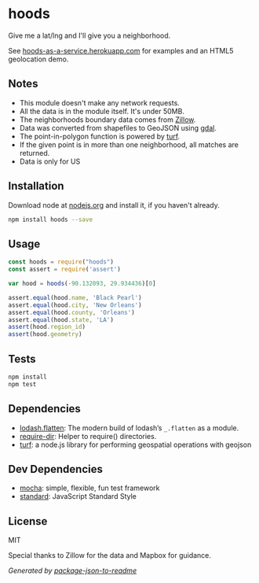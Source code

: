 # hoods

Give me a lat/lng and I'll give you a neighborhood.

See [hoods-as-a-service.herokuapp.com](https://hoods-as-a-service.herokuapp.com) for examples and an HTML5 geolocation demo.

## Notes

- This module doesn't make any network requests.
- All the data is in the module itself. It's under 50MB.
- The neighborhoods boundary data comes from [Zillow](http://www.zillow.com/howto/api/neighborhood-boundaries.htm).
- Data was converted from shapefiles to GeoJSON using [gdal](http://ben.balter.com/2013/06/26/how-to-convert-shapefiles-to-geojson-for-use-on-github/).
- The point-in-polygon function is powered by [turf](http://turfjs.org/static/docs/module-turf_inside.html).
- If the given point is in more than one neighborhood, all matches are returned.
- Data is only for US

## Installation

Download node at [nodejs.org](http://nodejs.org) and install it, if you haven't already.

```sh
npm install hoods --save
```

## Usage

```js
const hoods = require("hoods")
const assert = require('assert')

var hood = hoods(-90.132093, 29.934436)[0]

assert.equal(hood.name, 'Black Pearl')
assert.equal(hood.city, 'New Orleans')
assert.equal(hood.county, 'Orleans')
assert.equal(hood.state, 'LA')
assert(hood.region_id)
assert(hood.geometry)

```

## Tests

```sh
npm install
npm test
```

## Dependencies

- [lodash.flatten](https://github.com/lodash/lodash): The modern build of lodash’s `_.flatten` as a module.
- [require-dir](https://github.com/aseemk/requireDir): Helper to require() directories.
- [turf](https://github.com/turfjs/turf): a node.js library for performing geospatial operations with geojson

## Dev Dependencies

- [mocha](https://github.com/mochajs/mocha): simple, flexible, fun test framework
- [standard](https://github.com/feross/standard): JavaScript Standard Style


## License

MIT

Special thanks to Zillow for the data and Mapbox for guidance.

_Generated by [package-json-to-readme](https://github.com/zeke/package-json-to-readme)_
